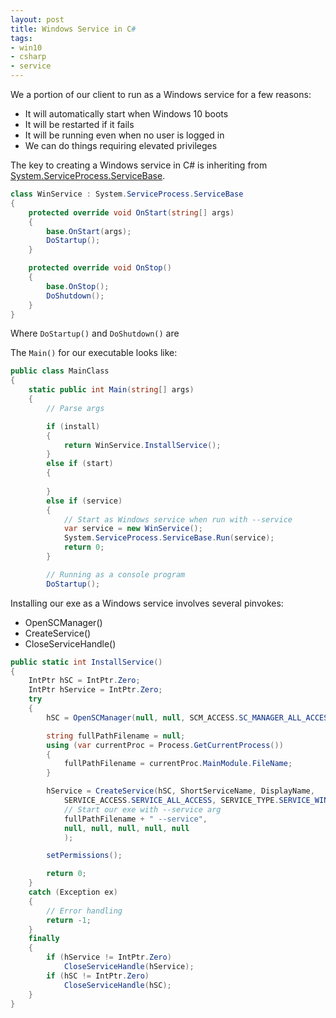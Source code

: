 ```yaml
---
layout: post
title: Windows Service in C#
tags:
- win10
- csharp
- service
---
```


We a portion of our client to run as a Windows service for a few reasons:
- It will automatically start when Windows 10 boots
- It will be restarted if it fails
- It will be running even when no user is logged in
- We can do things requiring elevated privileges

The key to creating a Windows service in C# is inheriting from 
[System.ServiceProcess.ServiceBase](https://msdn.microsoft.com/en-us/library/system.serviceprocess.servicebase(v=vs.110).aspx).

```csharp
class WinService : System.ServiceProcess.ServiceBase
{
    protected override void OnStart(string[] args)
    {
        base.OnStart(args);
        DoStartup();
    }

    protected override void OnStop()
    {
        base.OnStop();
        DoShutdown();
    }
}
```

Where `DoStartup()` and `DoShutdown()` are 

The `Main()` for our executable looks like:
```csharp
public class MainClass
{
    static public int Main(string[] args)
    {
        // Parse args

        if (install)
        {
            return WinService.InstallService();
        }
        else if (start)
        {
            
        }
        else if (service)
        {
            // Start as Windows service when run with --service
            var service = new WinService();
            System.ServiceProcess.ServiceBase.Run(service);
            return 0;
        }

        // Running as a console program
        DoStartup();
```

Installing our exe as a Windows service involves several pinvokes:
- OpenSCManager()
- CreateService()
- CloseServiceHandle()
```csharp
public static int InstallService()
{
    IntPtr hSC = IntPtr.Zero;
    IntPtr hService = IntPtr.Zero;
    try
    {
        hSC = OpenSCManager(null, null, SCM_ACCESS.SC_MANAGER_ALL_ACCESS);

        string fullPathFilename = null;
        using (var currentProc = Process.GetCurrentProcess())
        {
            fullPathFilename = currentProc.MainModule.FileName;
        }

        hService = CreateService(hSC, ShortServiceName, DisplayName,
            SERVICE_ACCESS.SERVICE_ALL_ACCESS, SERVICE_TYPE.SERVICE_WIN32_OWN_PROCESS, SERVICE_START.SERVICE_AUTO_START, SERVICE_ERROR.SERVICE_ERROR_NORMAL,
            // Start our exe with --service arg
            fullPathFilename + " --service",
            null, null, null, null, null
            );

        setPermissions();

        return 0;
    }
    catch (Exception ex)
    {
        // Error handling
        return -1;
    }
    finally
    {
        if (hService != IntPtr.Zero)
            CloseServiceHandle(hService);
        if (hSC != IntPtr.Zero)
            CloseServiceHandle(hSC);
    }
}
```